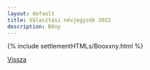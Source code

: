 ```yaml
---
layout: default
title: Választási névjegyzék 2022
description: Bőny
---
```


{% include settlementHTMLs/Booxxny.html %}

[Vissza](./)